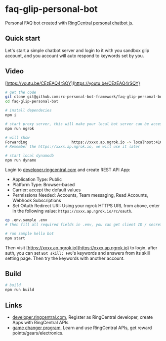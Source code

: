 # faq-glip-personal-bot

Personal FAQ bot created with [RingCentral personal chatbot js](https://github.com/ringcentral/ringcentral-personal-chatbot-js).

## Quick start

Let's start a simple chatbot server and login to it with you sandbox glip account, and you account will auto respond to keywords set by you.

## Video

[https://youtu.be/CEzEAQ4rSQY](https://youtu.be/CEzEAQ4rSQY)

```bash
# get the code
git clone git@github.com:rc-personal-bot-framework/faq-glip-personal-bot.git
cd faq-glip-personal-bot

# install dependecies
npm i

# start proxy server, this will make your local bot server can be accessed by RingCentral service
npm run ngrok

# will show
Forwarding                    https://xxxx.ap.ngrok.io -> localhost:4100
# Remember the https://xxxx.ap.ngrok.io, we will use it later

# start local dynamodb
npm run dynamo
```

Login to [developer.ringcentral.com](https://developer.ringcentral.com/) and create REST API App:

- Application Type: Public
- Platform Type: Browser-based
- Carrier: accept the default values
- Permissions Needed: Accounts, Team messaging, Read Accounts, Webhook Subscriptions
- Set OAuth Redirect URI: Using your ngrok HTTPS URL from above, enter in the following value: `https://xxxx.ap.ngrok.io/rc/oauth`.

```bash
cp .env.sample .env
# then fill all required fields in .env, you can get client ID / secret from app setting

# run sample hello bot
npm start

```

Then visit [https://xxxx.ap.ngrok.io](https://xxxx.ap.ngrok.io) to login, after auth, you can set `Bot skill: FAQ`'s keywords and answers from its skill setting page. Then try the keywords with another account.

## Build

```bash
# build
npm run build

```

## Links

- [developer.ringcentral.com](https://developer.ringcentral.com/), Register as RingCentral developer, create Apps with RingCentral APIs.
- [game changer program](https://gamechanging.dev), Learn and use RingCentral APIs, get reward points/gears/electronics.
